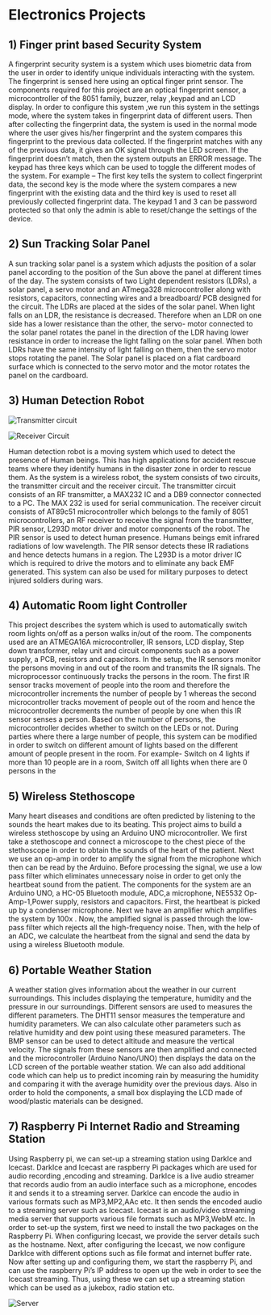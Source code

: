 # Electronics Projects 

## 1) Finger print based Security System 

A fingerprint security system is a system which uses biometric data from the user in order to identify unique individuals interacting with the system. The fingerprint is sensed here using an optical finger print sensor. The components required for this project are an optical fingerprint sensor, a microcontroller of the 8051 family, buzzer, relay ,keypad and an LCD display. In order to configure this system ,we run this system in the settings mode, where the system takes in fingerprint data of different users. Then after collecting the fingerprint data, the system is used in the normal mode where the user gives his/her fingerprint and the system compares this fingerprint to the previous data collected. If the fingerprint matches with any of the previous data, it gives an OK signal through the LED screen. If the fingerprint doesn’t match, then the system outputs an ERROR message. The keypad has three keys which can be used to toggle the different modes of the system. For example – The first key tells the system to collect fingerprint data, the second key is the mode where the system compares a new fingerprint with the existing data and the third key is used to reset all previously collected fingerprint data. The keypad 1 and 3 can be password protected so that only the admin is able to reset/change the settings of the device.


## 2) Sun Tracking Solar Panel

A sun tracking solar panel is a system which adjusts the position of a solar panel according to the position of the Sun above the panel at different times of the day. The system consists of two Light dependent resistors (LDRs), a solar panel, a servo motor and an ATmega328 microcontroller along with resistors, capacitors, connecting wires and a breadboard/ PCB designed for the circuit. The LDRs are placed at the sides of the solar panel. When light falls on an LDR, the resistance is decreased. Therefore when an LDR on one side has a lower resistance than the other, the servo- motor connected to the solar panel rotates the panel in the direction of the LDR having lower resistance in order to increase the light falling on the solar panel. When both LDRs have the same intensity of light falling on them, then the servo motor stops rotating the panel. The Solar panel is placed on a flat cardboard surface which is connected to the servo motor and the motor rotates the panel on the cardboard.


## 3) Human Detection Robot 

![Transmitter circuit](https://www.electronicshub.org/wp-content/uploads/2014/09/Human-Detection-Robot-Circuit-Diagram-Transmitter-Section.jpg)

![Receiver Circuit](https://www.electronicshub.org/wp-content/uploads/2014/09/Human-Detection-Robot-Circuit-Diagram-Receiver-Section.jpg)

Human detection robot is a moving system which used to detect the presence of Human beings. This has high applications for accident rescue teams where they identify humans in the disaster zone in order to rescue them. As the system is a wireless robot, the system consists of two circuits, the transmitter circuit and the receiver circuit. The transmitter circuit consists of an RF transmitter, a MAX232 IC and a DB9 connector connected to a PC. The MAX 232 is used for serial communication. The receiver circuit consists of AT89c51 microcontroller which belongs to the family of 8051 microcontrollers, an RF receiver to receive the signal from the transmitter, PIR sensor, L293D motor driver and motor components of the robot. The PIR sensor is used to detect human presence. Humans beings emit infrared radiations of low wavelength. The PIR sensor detects these IR radiations and hence detects humans in a region. The L293D is a motor driver IC which is required to drive the motors and to eliminate any back EMF generated. This system can also be used for military purposes to detect injured soldiers during wars.


## 4) Automatic Room light Controller

This project describes the system which is used to automatically switch room lights on/off as a person walks in/out of the room. The components used are an ATMEGA16A microcontroller, IR sensors, LCD display, Step down transformer, relay unit and circuit components such as a power supply, a PCB, resistors  and capacitors.  In the setup, the IR sensors monitor the persons moving in and out of the room and transmits the IR signals. The microprocessor continuously tracks the persons in the room. The first IR sensor tracks movement of people into the room and therefore the microcontroller increments the number of people by 1 whereas the second microcontroller tracks movement of people out of the room and hence the microcontroller decrements the number of people by one when this IR sensor senses a person. Based on the number of persons, the microcontroller decides whether to switch on the LEDs or not. During parties where there a large number of people, this system can be modified in order to switch on different amount of lights based on the different amount of people present in the room. For example- Switch on 4 lights if more than 10 people are in a room, Switch off all lights when there are 0 persons in the


## 5) Wireless Stethoscope

Many heart diseases and conditions are often predicted by listening to the sounds the heart makes due to its beating. This project aims to build a wireless stethoscope by using an Arduino UNO microcontroller. We first take a stethoscope and connect a microscope to the chest piece of the stethoscope in order to obtain the sounds of the heart of the patient. Next we use an op-amp in order to amplify the signal from the microphone which then can be read by the Arduino. Before processing the signal, we use a low pass filter which eliminates unnecessary noise in order to get only the heartbeat sound from the patient. The components for the system are an Arduino UNO, a HC-05 Bluetooth module, ADC,a microphone, NE5532 Op-Amp-1,Power supply, resistors and capacitors. First, the heartbeat is picked up by a condenser microphone. Next we have an amplifier which amplifies the system by 100x  . Now, the amplified signal is passed through the low-pass filter which rejects all the high-frequency noise. Then, with the help of an ADC, we calculate the heartbeat from the signal and send the data by using a wireless Bluetooth module.


## 6) Portable Weather Station

A weather station gives information about the weather in our current surroundings. This includes displaying the temperature, humidity and the pressure in our surroundings. Different sensors are used to measures the different parameters. The DHT11 sensor measures the temperature and humidity parameters. We can also calculate other parameters such as relative humidity and dew point using these measured parameters. The BMP sensor can be used to detect altitude and measure the vertical velocity. The signals from these sensors are then amplified and connected and the microcontroller (Arduino Nano/UNO) then displays the data on the LCD screen of the portable weather station. We can also add additional code which can help us to predict incoming rain by measuring the humidity and comparing it with the average humidity over the previous days. Also in order to hold the components, a small box displaying the LCD made of wood/plastic materials can be designed.


## 7) Raspberry Pi Internet Radio and Streaming Station

Using Raspberry pi, we can set-up a streaming station using DarkIce and Icecast. DarkIce and Icecast are raspberry Pi packages which are used for audio recording ,encoding and streaming. DarkIce is a live audio streamer that records audio from an audio interface such as a microphone, encodes it and sends it to a streaming server. DarkIce can encode the audio in various formats such as MP3,MP2,AAc etc. It then sends the encoded audio to a streaming server such as Icecast. Icecast is an audio/video streaming media server that supports various file formats such as MP3,WebM etc. In order to set-up the system, first we need to install the two packages on the Raspberry Pi. When configuring Icecast, we provide the server details such as the hostname. Next, after configuring the Icecast, we now configure DarkIce with different options such as file format and internet buffer rate. Now after setting up and configuring them, we start the raspberry Pi, and can use the raspberry Pi’s IP address to open up the web in order to see the Icecast streaming. Thus, using these we can set up a streaming station which can be used as a jukebox, radio station etc.


![Server](https://circuitdigest.com/sites/default/files/inlineimages/u3/Raspberry-Pi-Internet-Radio.jpg)
